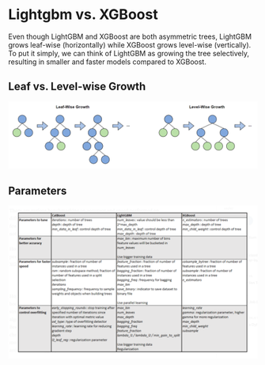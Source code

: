 # Lightgbm vs. XGBoost

Even though LightGBM and XGBoost are both asymmetric trees, LightGBM grows leaf-wise (horizontally) while XGBoost grows level-wise (vertically). To put it simply, we can think of LightGBM as growing the tree selectively, resulting in smaller and faster models compared to XGBoost.


## Leaf vs. Level-wise Growth
![leaf-vs-level](/images/leaf-wise-vs-level-wise.png "Leaf vs. Level-wise Growth")

## Parameters
![localImage](/images/boosting-params-by-model.png "Comparison of Boosting Parameters")